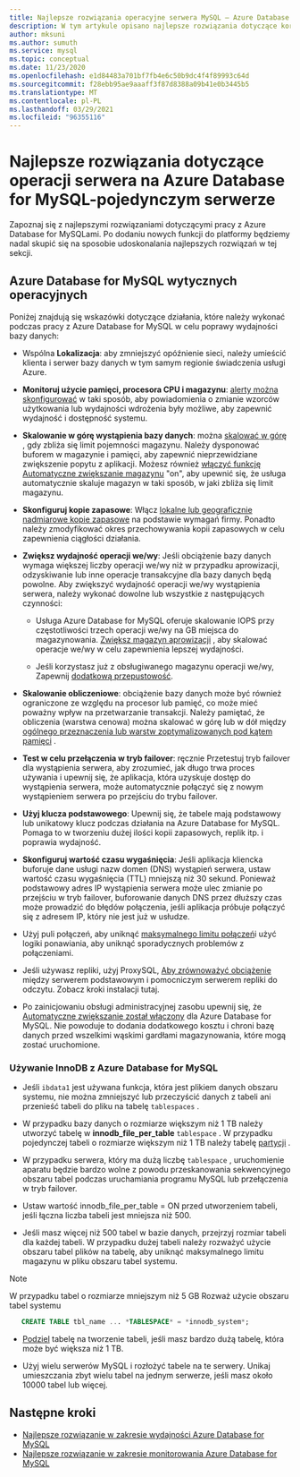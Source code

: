 ```yaml
---
title: Najlepsze rozwiązania operacyjne serwera MySQL — Azure Database for MySQL
description: W tym artykule opisano najlepsze rozwiązania dotyczące korzystania z bazy danych MySQL na platformie Azure.
author: mksuni
ms.author: sumuth
ms.service: mysql
ms.topic: conceptual
ms.date: 11/23/2020
ms.openlocfilehash: e1d84483a701bf7fb4e6c50b9dc4f4f89993c64d
ms.sourcegitcommit: f28ebb95ae9aaaff3f87d8388a09b41e0b3445b5
ms.translationtype: MT
ms.contentlocale: pl-PL
ms.lasthandoff: 03/29/2021
ms.locfileid: "96355116"
---
```

# <a name="best-practices-for-server-operations-on-azure-database-for-mysql--single-server"></a>Najlepsze rozwiązania dotyczące operacji serwera na Azure Database for MySQL-pojedynczym serwerze

Zapoznaj się z najlepszymi rozwiązaniami dotyczącymi pracy z Azure Database for MySQLami. Po dodaniu nowych funkcji do platformy będziemy nadal skupić się na sposobie udoskonalania najlepszych rozwiązań w tej sekcji.

## <a name="azure-database-for-mysql-operational-guidelines"></a>Azure Database for MySQL wytycznych operacyjnych 

Poniżej znajdują się wskazówki dotyczące działania, które należy wykonać podczas pracy z Azure Database for MySQL w celu poprawy wydajności bazy danych: 

* Wspólna **Lokalizacja**: aby zmniejszyć opóźnienie sieci, należy umieścić klienta i serwer bazy danych w tym samym regionie świadczenia usługi Azure.

* **Monitoruj użycie pamięci, procesora CPU i magazynu**: [alerty można skonfigurować](howto-alert-on-metric.md) w taki sposób, aby powiadomienia o zmianie wzorców użytkowania lub wydajności wdrożenia były możliwe, aby zapewnić wydajność i dostępność systemu. 

* **Skalowanie w górę wystąpienia bazy danych**: można [skalować w górę](howto-create-manage-server-portal.md) , gdy zbliża się limit pojemności magazynu. Należy dysponować buforem w magazynie i pamięci, aby zapewnić nieprzewidziane zwiększenie popytu z aplikacji. Możesz również [włączyć funkcję Automatyczne zwiększanie magazynu](howto-auto-grow-storage-portal.md) "on", aby upewnić się, że usługa automatycznie skaluje magazyn w taki sposób, w jaki zbliża się limit magazynu. 

* **Skonfiguruj kopie zapasowe**: Włącz [lokalne lub geograficznie nadmiarowe kopie zapasowe](howto-restore-server-portal.md#set-backup-configuration) na podstawie wymagań firmy. Ponadto należy zmodyfikować okres przechowywania kopii zapasowych w celu zapewnienia ciągłości działania. 

* **Zwiększ wydajność operacji we/wy**: Jeśli obciążenie bazy danych wymaga większej liczby operacji we/wy niż w przypadku aprowizacji, odzyskiwanie lub inne operacje transakcyjne dla bazy danych będą powolne. Aby zwiększyć wydajność operacji we/wy wystąpienia serwera, należy wykonać dowolne lub wszystkie z następujących czynności: 

    * Usługa Azure Database for MySQL oferuje skalowanie IOPS przy częstotliwości trzech operacji we/wy na GB miejsca do magazynowania. [Zwiększ magazyn aprowizacji](howto-create-manage-server-portal.md#scale-storage-up) , aby skalować operacje we/wy w celu zapewnienia lepszej wydajności. 

    * Jeśli korzystasz już z obsługiwanego magazynu operacji we/wy, Zapewnij [dodatkową przepustowość](howto-create-manage-server-portal.md#scale-storage-up). 

* **Skalowanie obliczeniowe**: obciążenie bazy danych może być również ograniczone ze względu na procesor lub pamięć, co może mieć poważny wpływ na przetwarzanie transakcji. Należy pamiętać, że obliczenia (warstwa cenowa) można skalować w górę lub w dół między [ogólnego przeznaczenia lub warstw zoptymalizowanych pod kątem pamięci](concepts-pricing-tiers.md) . 

* **Test w celu przełączenia w tryb failover**: ręcznie Przetestuj tryb failover dla wystąpienia serwera, aby zrozumieć, jak długo trwa proces używania i upewnij się, że aplikacja, która uzyskuje dostęp do wystąpienia serwera, może automatycznie połączyć się z nowym wystąpieniem serwera po przejściu do trybu failover.

* **Użyj klucza podstawowego**: Upewnij się, że tabele mają podstawowy lub unikatowy klucz podczas działania na Azure Database for MySQL. Pomaga to w tworzeniu dużej ilości kopii zapasowych, replik itp. i poprawia wydajność.

* **Skonfiguruj wartość czasu wygaśnięcia**: Jeśli aplikacja kliencka buforuje dane usługi nazw domen (DNS) wystąpień serwera, ustaw wartość czasu wygaśnięcia (TTL) mniejszą niż 30 sekund. Ponieważ podstawowy adres IP wystąpienia serwera może ulec zmianie po przejściu w tryb failover, buforowanie danych DNS przez dłuższy czas może prowadzić do błędów połączenia, jeśli aplikacja próbuje połączyć się z adresem IP, który nie jest już w usłudze.

* Użyj puli połączeń, aby uniknąć [maksymalnego limitu połączeń](concepts-server-parameters.md#max_connections)i użyć logiki ponawiania, aby uniknąć sporadycznych problemów z połączeniami. 

* Jeśli używasz repliki, użyj ProxySQL, [Aby zrównoważyć obciążenie](https://techcommunity.microsoft.com/t5/azure-database-for-mysql/scaling-an-azure-database-for-mysql-workload-running-on/ba-p/1105847) między serwerem podstawowym i pomocniczym serwerem repliki do odczytu. Zobacz kroki instalacji tutaj. </br> 

* Po zainicjowaniu obsługi administracyjnej zasobu upewnij się, że [Automatyczne zwiększanie został włączony](howto-auto-grow-storage-portal.md) dla Azure Database for MySQL. Nie powoduje to dodania dodatkowego kosztu i chroni bazę danych przed wszelkimi wąskimi gardłami magazynowania, które mogą zostać uruchomione. </br> 


### <a name="using-innodb-with-azure-database-for-mysql"></a>Używanie InnoDB z Azure Database for MySQL

*   Jeśli `ibdata1` jest używana funkcja, która jest plikiem danych obszaru systemu, nie można zmniejszyć lub przeczyścić danych z tabeli ani przenieść tabeli do pliku na tabelę `tablespaces` .

* W przypadku bazy danych o rozmiarze większym niż 1 TB należy utworzyć tabelę w **innodb_file_per_table** `tablespace` . W przypadku pojedynczej tabeli o rozmiarze większym niż 1 TB należy tabelę [partycji](https://dev.mysql.com/doc/refman/5.7/en/partitioning.html) .

*   W przypadku serwera, który ma dużą liczbę `tablespace` , uruchomienie aparatu będzie bardzo wolne z powodu przeskanowania sekwencyjnego obszaru tabel podczas uruchamiania programu MySQL lub przełączenia w tryb failover. 

* Ustaw wartość innodb_file_per_table = ON przed utworzeniem tabeli, jeśli łączna liczba tabeli jest mniejsza niż 500.

* Jeśli masz więcej niż 500 tabel w bazie danych, przejrzyj rozmiar tabeli dla każdej tabeli. W przypadku dużej tabeli należy rozważyć użycie obszaru tabel plików na tabelę, aby uniknąć maksymalnego limitu magazynu w pliku obszaru tabel systemu.

> [!NOTE]
> W przypadku tabel o rozmiarze mniejszym niż 5 GB Rozważ użycie obszaru tabel systemu 
> ```sql
>    CREATE TABLE tbl_name ... *TABLESPACE* = *innodb_system*;
> ```

* [Podziel](https://dev.mysql.com/doc/refman/5.7/en/partitioning.html) tabelę na tworzenie tabeli, jeśli masz bardzo dużą tabelę, która może być większa niż 1 TB.

* Użyj wielu serwerów MySQL i rozłożyć tabele na te serwery. Unikaj umieszczania zbyt wielu tabel na jednym serwerze, jeśli masz około 10000 tabel lub więcej. 

## <a name="next-steps"></a>Następne kroki
- [Najlepsze rozwiązanie w zakresie wydajności Azure Database for MySQL](concept-performance-best-practices.md)
- [Najlepsze rozwiązanie w zakresie monitorowania Azure Database for MySQL](concept-monitoring-best-practices.md)
